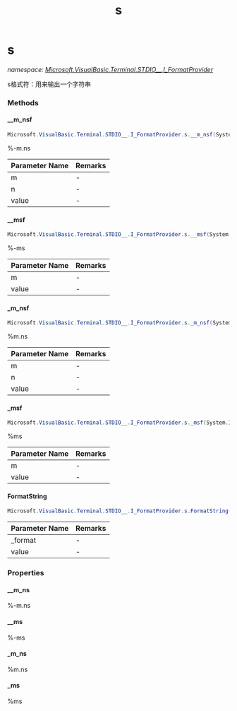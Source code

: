 ﻿---
title: s
---

# s
_namespace: [Microsoft.VisualBasic.Terminal.STDIO__.I_FormatProvider](N-Microsoft.VisualBasic.Terminal.STDIO__.I_FormatProvider.html)_

s格式符：用来输出一个字符串

### Methods

#### __m_nsf
```csharp
Microsoft.VisualBasic.Terminal.STDIO__.I_FormatProvider.s.__m_nsf(System.Int32,System.Int32,System.String)
```
%-m.ns

|Parameter Name|Remarks|
|--------------|-------|
|m|-|
|n|-|
|value|-|


#### __msf
```csharp
Microsoft.VisualBasic.Terminal.STDIO__.I_FormatProvider.s.__msf(System.Int32,System.String)
```
%-ms

|Parameter Name|Remarks|
|--------------|-------|
|m|-|
|value|-|


#### _m_nsf
```csharp
Microsoft.VisualBasic.Terminal.STDIO__.I_FormatProvider.s._m_nsf(System.Int32,System.Int32,System.String)
```
%m.ns

|Parameter Name|Remarks|
|--------------|-------|
|m|-|
|n|-|
|value|-|


#### _msf
```csharp
Microsoft.VisualBasic.Terminal.STDIO__.I_FormatProvider.s._msf(System.Int32,System.String)
```
%ms

|Parameter Name|Remarks|
|--------------|-------|
|m|-|
|value|-|


#### FormatString
```csharp
Microsoft.VisualBasic.Terminal.STDIO__.I_FormatProvider.s.FormatString(System.String,System.String)
```


|Parameter Name|Remarks|
|--------------|-------|
|_format|-|
|value|-|




### Properties

#### __m_ns
%-m.ns
#### __ms
%-ms
#### _m_ns
%m.ns
#### _ms
%ms

